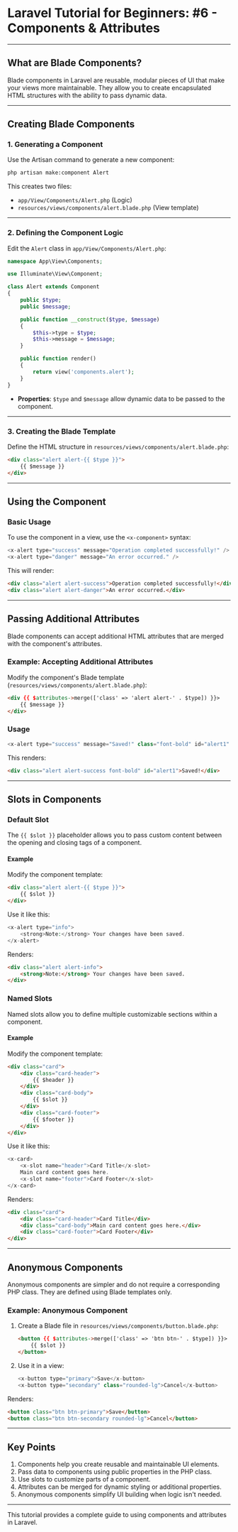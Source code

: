 
# Laravel Tutorial for Beginners: #6 - Components & Attributes

---

## **What are Blade Components?**
Blade components in Laravel are reusable, modular pieces of UI that make your views more maintainable. They allow you to create encapsulated HTML structures with the ability to pass dynamic data.

---

## **Creating Blade Components**

### **1. Generating a Component**
Use the Artisan command to generate a new component:
```bash
php artisan make:component Alert
```
This creates two files:
- `app/View/Components/Alert.php` (Logic)
- `resources/views/components/alert.blade.php` (View template)

---

### **2. Defining the Component Logic**
Edit the `Alert` class in `app/View/Components/Alert.php`:
```php
namespace App\View\Components;

use Illuminate\View\Component;

class Alert extends Component
{
    public $type;
    public $message;

    public function __construct($type, $message)
    {
        $this->type = $type;
        $this->message = $message;
    }

    public function render()
    {
        return view('components.alert');
    }
}
```
- **Properties**: `$type` and `$message` allow dynamic data to be passed to the component.

---

### **3. Creating the Blade Template**
Define the HTML structure in `resources/views/components/alert.blade.php`:
```html
<div class="alert alert-{{ $type }}">
    {{ $message }}
</div>
```

---

## **Using the Component**

### **Basic Usage**
To use the component in a view, use the `<x-component>` syntax:
```php
<x-alert type="success" message="Operation completed successfully!" />
<x-alert type="danger" message="An error occurred." />
```

This will render:
```html
<div class="alert alert-success">Operation completed successfully!</div>
<div class="alert alert-danger">An error occurred.</div>
```

---

## **Passing Additional Attributes**
Blade components can accept additional HTML attributes that are merged with the component's attributes.

### **Example: Accepting Additional Attributes**
Modify the component's Blade template (`resources/views/components/alert.blade.php`):
```html
<div {{ $attributes->merge(['class' => 'alert alert-' . $type]) }}>
    {{ $message }}
</div>
```

### **Usage**
```php
<x-alert type="success" message="Saved!" class="font-bold" id="alert1" />
```

This renders:
```html
<div class="alert alert-success font-bold" id="alert1">Saved!</div>
```

---

## **Slots in Components**

### **Default Slot**
The `{{ $slot }}` placeholder allows you to pass custom content between the opening and closing tags of a component.

#### **Example**
Modify the component template:
```html
<div class="alert alert-{{ $type }}">
    {{ $slot }}
</div>
```

Use it like this:
```php
<x-alert type="info">
    <strong>Note:</strong> Your changes have been saved.
</x-alert>
```

Renders:
```html
<div class="alert alert-info">
    <strong>Note:</strong> Your changes have been saved.
</div>
```

### **Named Slots**
Named slots allow you to define multiple customizable sections within a component.

#### **Example**
Modify the component template:
```html
<div class="card">
    <div class="card-header">
        {{ $header }}
    </div>
    <div class="card-body">
        {{ $slot }}
    </div>
    <div class="card-footer">
        {{ $footer }}
    </div>
</div>
```

Use it like this:
```php
<x-card>
    <x-slot name="header">Card Title</x-slot>
    Main card content goes here.
    <x-slot name="footer">Card Footer</x-slot>
</x-card>
```

Renders:
```html
<div class="card">
    <div class="card-header">Card Title</div>
    <div class="card-body">Main card content goes here.</div>
    <div class="card-footer">Card Footer</div>
</div>
```

---

## **Anonymous Components**
Anonymous components are simpler and do not require a corresponding PHP class. They are defined using Blade templates only.

### **Example: Anonymous Component**
1. Create a Blade file in `resources/views/components/button.blade.php`:
   ```html
   <button {{ $attributes->merge(['class' => 'btn btn-' . $type]) }}>
       {{ $slot }}
   </button>
   ```

2. Use it in a view:
   ```php
   <x-button type="primary">Save</x-button>
   <x-button type="secondary" class="rounded-lg">Cancel</x-button>
   ```

Renders:
```html
<button class="btn btn-primary">Save</button>
<button class="btn btn-secondary rounded-lg">Cancel</button>
```

---

## **Key Points**
1. Components help you create reusable and maintainable UI elements.
2. Pass data to components using public properties in the PHP class.
3. Use slots to customize parts of a component.
4. Attributes can be merged for dynamic styling or additional properties.
5. Anonymous components simplify UI building when logic isn't needed.

---

This tutorial provides a complete guide to using components and attributes in Laravel.

